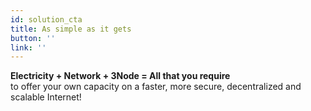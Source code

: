 ```yaml
---
id: solution_cta
title: As simple as it gets
button: ''
link: ''
---
```


**Electricity + Network + 3Node = All that you require**
<br />
to offer your own capacity on a faster, more secure, decentralized and scalable Internet!
